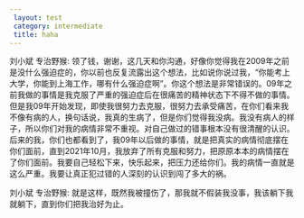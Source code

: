 ```yaml
---
 layout: test
 category: intermediate
 title: haha
---
```

刘小斌 专治野猴:
领了钱，谢谢，这几天和你沟通，好像你觉得我在2009年之前是没什么强迫症的，你以前也反复流露出这个想法，比如说你说过我，“你能考上大学，你能到上海工作，哪有什么强迫症啊”。你这个想法是非常错误的。09年之前我做的事情是我克服了严重的强迫症后在很痛苦的精神状态下不得不做的事情。但是我09年开始发现，即使我很努力去克服，很努力去承受痛苦，在你们看来我不像有病的人，换句话说，我真的生病了，但是你们觉得我没病。我没有病人的样子，所以你们对我的病情非常不重视。对自己做过的错事根本没有很清醒的认识。后来的我，你们也都看到了，我09年以后做的事情，就是把真实的病情彻底摆在你们面前，直到2021年10月，我放弃了所有克服和努力，把原原本本的病情摆在了你们面前。我要自己轻松下来，快乐起来，把压力还给你们。我的病情一直就是这么严重。我要让真正犯过错的人深刻的认识到闯了多大的祸。

刘小斌 专治野猴:
就是这样，既然我被撞伤了，那我就不假装我没事，我该躺下我就躺下，直到你们把我治好为止。
